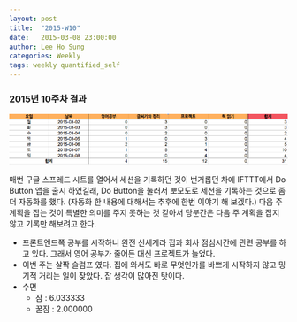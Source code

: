 ```yaml
---
layout: post
title:  "2015-W10"
date:   2015-03-08 23:00:00
author: Lee Ho Sung
categories: Weekly
tags: weekly quantified_self
---
```


### 2015년 10주차 결과
![2015년 10주차 결과](/assets/2015-W10-1.png)

매번 구글 스프레드 시트를 열어서 세션을 기록하던 것이 번거롭던 차에 IFTTT에서 Do Button 앱을 출시 하였길래, Do Button을 눌러서 뽀모도로 세션을 기록하는 것으로 좀 더 자동화를 했다. (자동화 한 내용에 대해서는 추후에 한번 이야기 해 보겠다.) 다음 주 계획을 잡는 것이 특별한 의미를 주지 못하는 것 같아서 당분간은 다음 주 계획을 잡지 않고 기록만 해보려고 한다.

* 프론트엔드쪽 공부를 시작하니 완전 신세계라 집과 회사 점심시간에 관련 공부를 하고 있다. 그래서 영어 공부가 줄어든 대신 프로젝트가 늘었다. 
* 이번 주는 살짝 슬럼프 였다. 집에 와서도 바로 무엇인가를 바쁘게 시작하지 않고 밍기적 거리는 일이 잦았다. 잡 생각이 많아진 탓이다.
* 수면
    * 잠 :  6.033333
    * 꿀잠 : 2.000000
